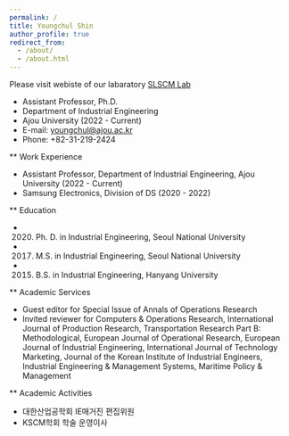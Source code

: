 ```yaml
---
permalink: /
title: Youngchul Shin
author_profile: true
redirect_from:
  - /about/
  - /about.html
---
```

Please visit webiste of our labaratory [SLSCM Lab](https://ycshin.oopy.io/)

* Assistant Professor, Ph.D.
* Department of Industrial Engineering
* Ajou University (2022 - Current)
* E-mail: youngchul@ajou.ac.kr
* Phone: +82-31-219-2424

** Work Experience
* Assistant Professor, Department of Industrial Engineering, Ajou University (2022 - Current)
* Samsung Electronics, Division of DS (2020 - 2022)

** Education
* 2020. Ph. D. in Industrial Engineering, Seoul National University
* 2017. M.S. in Industrial Engineering, Seoul National University
* 2015. B.S. in Industrial Engineering, Hanyang University

** Academic Services
* Guest editor for Special Issue of Annals of Operations Research
* Invited reviewer for Computers & Operations Research, International Journal of Production Research, Transportation Research Part B: Methodological, European Journal of Operational Research, European Journal of Industrial Engineering, International Journal of Technology Marketing, Journal of the Korean Institute of Industrial Engineers, Industrial Engineering & Management Systems, Maritime Policy & Management

** Academic Activities
* 대한산업공학회 IE매거진 편집위원
* KSCM학회 학술 운영이사